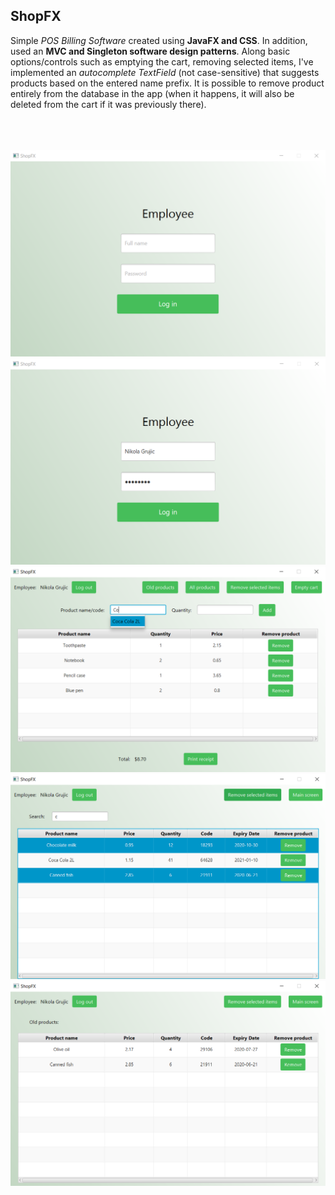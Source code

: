 ## ShopFX
Simple *POS Billing Software* created using **JavaFX and CSS**. In addition, used an **MVC and Singleton software design patterns**. Along basic options/controls such as emptying the cart, removing selected items, I've implemented an *autocomplete TextField* (not case-sensitive) that suggests products based on the entered name prefix. It is possible to remove product entirely from the database in the app (when it happens, it will also be deleted from the cart if it was previously there).

<br><br><br>
![Alt text](/screenshots/LoginView.png?raw=true "LoginView")
![Alt text](/screenshots/LoginViewFilled.png?raw=true "LoginViewFilled")
![Alt text](/screenshots/MainView.png?raw=true "MainView")
![Alt text](/screenshots/AllProductsView.png?raw=true "AllProductsView")
![Alt text](/screenshots/OldProductsView.png?raw=true "OldProductsView")
